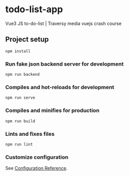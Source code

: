 # todo-list-app

Vue3 JS to-do-list | Traversy media vuejs crash course

## Project setup
```
npm install
```
### Run fake json backend server for development

```
npm run backend
```

### Compiles and hot-reloads for development
```
npm run serve
```

### Compiles and minifies for production
```
npm run build
```

### Lints and fixes files
```
npm run lint
```

### Customize configuration
See [Configuration Reference](https://cli.vuejs.org/config/).

